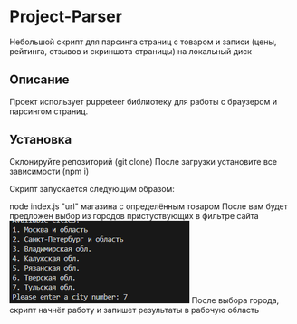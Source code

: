 # Project-Parser

Небольшой скрипт для парсинга страниц с товаром и записи (цены, рейтинга, отзывов и скриншота страницы) на локальный диск

## Описание

Проект использует puppeteer библиотеку для работы с браузером и парсингом страниц.

## Установка

Склонируйте репозиторий (git clone)
После загрузки установите все зависимости (npm i)

Скрипт запускается следующим образом:

node index.js "url" магазина с определённым товаром
После вам будет предложен выбор из городов пристуствующих в фильтре сайта
![Alt text](image.png)
После выбора города, скрипт начнёт работу и запишет результаты в рабочую область
